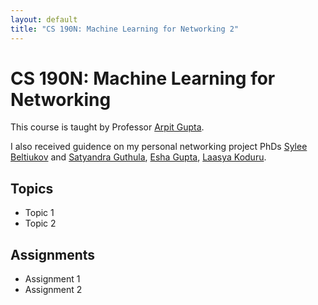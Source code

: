 ```yaml
---
layout: default
title: "CS 190N: Machine Learning for Networking 2"
---
```


# CS 190N: Machine Learning for Networking 

This course is taught by Professor [Arpit Gupta](https://sites.cs.ucsb.edu/~arpitgupta/). 

I also received guidence on my personal networking project PhDs [Sylee Beltiukov](https://maybe-hello-world.github.io) and [Satyandra Guthula](https://www.linkedin.com/in/satyandra-guthula-59b25363/), [Esha Gupta](https://www.linkedin.com/in/esha-gupta01/), [Laasya Koduru](https://lmkoduru.github.io).

## Topics
- Topic 1
- Topic 2

## Assignments
- Assignment 1
- Assignment 2
